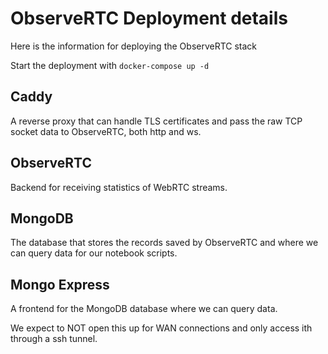# ObserveRTC Deployment details

Here is the information for deploying the ObserveRTC stack

Start the deployment with `docker-compose up -d`

## Caddy

A reverse proxy that can handle TLS certificates and pass the raw TCP socket data to ObserveRTC, both http and ws.

## ObserveRTC

Backend for receiving statistics of WebRTC streams.

## MongoDB

The database that stores the records saved by ObserveRTC and where we can query data for our notebook scripts.

## Mongo Express

A frontend for the MongoDB database where we can query data.

We expect to NOT open this up for WAN connections and only access ith through a ssh tunnel.